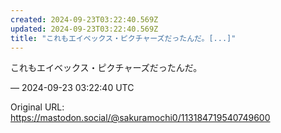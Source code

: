 ```yaml
---
created: 2024-09-23T03:22:40.569Z
updated: 2024-09-23T03:22:40.569Z
title: "これもエイベックス・ピクチャーズだったんだ。[...]"
---
```


<p>これもエイベックス・ピクチャーズだったんだ。</p>

&mdash; 2024-09-23 03:22:40 UTC

Original URL: https://mastodon.social/@sakuramochi0/113184719540749600
